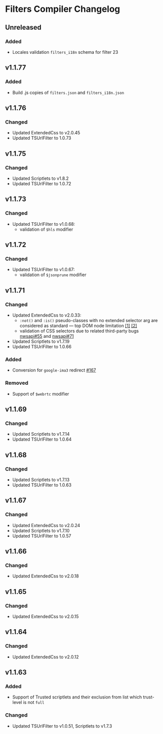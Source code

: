# Filters Compiler Changelog


## Unreleased

### Added

- Locales validation `filters_i18n` schema for filter 23


## v1.1.77

### Added

- Build .js copies of `filters.json` and `filters_i18n.json`


## v1.1.76

### Changed

- Updated ExtendedCss to v2.0.45
- Updated TSUrlFilter to 1.0.73


## v1.1.75

### Changed

- Updated Scriptlets to v1.8.2
- Updated TSUrlFilter to 1.0.72


## v1.1.73

### Changed

- Updated TSUrlFilter to v1.0.68:
    - validation of `$hls` modifier


## v1.1.72

### Changed

- Updated TSUrlFilter to v1.0.67:
    - validation of `$jsonprune` modifier


## v1.1.71

### Changed

- Updated ExtendedCss to v2.0.33:
    - `:not()` and `:is()` pseudo-classes with no extended selector arg
        are considered as standard — top DOM node limitation
        [[1]](https://github.com/AdguardTeam/ExtendedCss/#extended-css-not-limitations)
        [[2]](https://github.com/AdguardTeam/ExtendedCss/#extended-css-is-limitations)
    -  validation of CSS selectors due to related third-party bugs [nwsapi#55](https://github.com/dperini/nwsapi/issues/55)
        and [nwsapi#71](https://github.com/dperini/nwsapi/issues/71)
- Updated Scriptlets to v1.7.19
- Updated TSUrlFilter to 1.0.66

### Added

- Conversion for `google-ima3` redirect [#167](https://github.com/AdguardTeam/FiltersCompiler/issues/167)

### Removed

- Support of `$webrtc` modifier


## v1.1.69

### Changed

- Updated Scriptlets to v1.7.14
- Updated TSUrlFilter to 1.0.64


## v1.1.68

### Changed

- Updated Scriptlets to v1.7.13
- Updated TSUrlFilter to 1.0.63


## v1.1.67

### Changed

- Updated ExtendedCss to v2.0.24
- Updated Scriptlets to v1.7.10
- Updated TSUrlFilter to 1.0.57


## v1.1.66

### Changed

- Updated ExtendedCss to v2.0.18


## v1.1.65

### Changed

- Updated ExtendedCss to v2.0.15


## v1.1.64

### Changed

- Updated ExtendedCss to v2.0.12


## v1.1.63

### Added

* Support of Trusted scriptlets and their exclusion from list which trust-level is not `full`

### Changed

- Updated TSUrlFilter to v1.0.51, Scriptlets to v1.7.3
